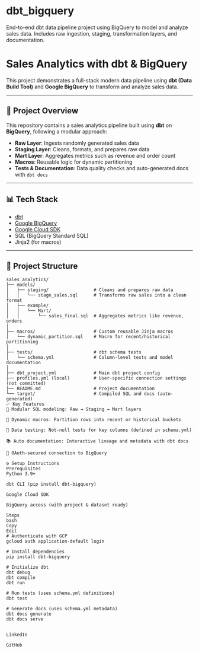 # dbt_bigquery

End-to-end dbt data pipeline project using BigQuery to model and analyze sales data. Includes raw ingestion, staging, transformation layers, and documentation.

# Sales Analytics with dbt & BigQuery

This project demonstrates a full-stack modern data pipeline using **dbt (Data Build Tool)** and **Google BigQuery** to transform and analyze sales data.

---

## 🚀 Project Overview

This repository contains a sales analytics pipeline built using **dbt** on **BigQuery**, following a modular approach:

- **Raw Layer**: Ingests randomly generated sales data
- **Staging Layer**: Cleans, formats, and prepares raw data
- **Mart Layer**: Aggregates metrics such as revenue and order count
- **Macros**: Reusable logic for dynamic partitioning
- **Tests & Documentation**: Data quality checks and auto-generated docs with `dbt docs`

---

## 📊 Tech Stack

- [dbt](https://www.getdbt.com/)
- [Google BigQuery](https://cloud.google.com/bigquery)
- [Google Cloud SDK](https://cloud.google.com/sdk)
- SQL (BigQuery Standard SQL)
- Jinja2 (for macros)

---

## 📁 Project Structure

```text
sales_analytics/
├── models/
│   ├── staging/                 # Cleans and prepares raw data
│   │   └── stage_sales.sql      # Transforms raw sales into a clean format
│   ├── example/
│   │   └── Mart/
│   │       └── sales_final.sql  # Aggregates metrics like revenue, orders
│
├── macros/                      # Custom reusable Jinja macros
│   └── dynamic_partition.sql    # Macro for recent/historical partitioning
│
├── tests/                       # dbt schema tests
│   └── schema.yml               # Column-level tests and model documentation
│
├── dbt_project.yml              # Main dbt project config
├── profiles.yml (local)         # User-specific connection settings (not committed)
├── README.md                    # Project documentation
└── target/                      # Compiled SQL and docs (auto-generated)
✅ Key Features
🔁 Modular SQL modeling: Raw → Staging → Mart layers

🧠 Dynamic macros: Partition rows into recent or historical buckets

🧪 Data testing: Not-null tests for key columns (defined in schema.yml)

📚 Auto documentation: Interactive lineage and metadata with dbt docs

🔐 OAuth-secured connection to BigQuery

⚙️ Setup Instructions
Prerequisites
Python 3.9+

dbt CLI (pip install dbt-bigquery)

Google Cloud SDK

BigQuery access (with project & dataset ready)

Steps
bash
Copy
Edit
# Authenticate with GCP
gcloud auth application-default login

# Install dependencies
pip install dbt-bigquery

# Initialize dbt
dbt debug
dbt compile
dbt run

# Run tests (uses schema.yml definitions)
dbt test

# Generate docs (uses schema.yml metadata)
dbt docs generate
dbt docs serve


LinkedIn

GitHub

